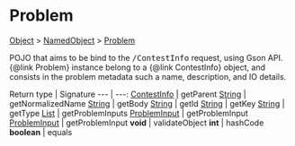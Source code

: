 # Problem

[Object]() > [NamedObject](nullfr/faylixe/googlecodejam/client/common/NamedObject.md) > [Problem](nullfr/faylixe/googlecodejam/client/webservice/Problem.md)

<p>POJO that aims to be bind to the <tt>/ContestInfo</tt>
 request, using Gson API. {@link Problem} instance belong
 to a {@link ContestInfo} object, and consists in the problem
 metadata such a name, description, and IO details.</p>

Return type | Signature
--- | ---:
[ContestInfo](nullfr/faylixe/googlecodejam/client/webservice/ContestInfo.md) | getParent
[String]() | getNormalizedName
[String]() | getBody
[String]() | getId
[String]() | getKey
[String]() | getType
[List]() | getProblemInputs
[ProblemInput](nullfr/faylixe/googlecodejam/client/webservice/ProblemInput.md) | getProblemInput
[ProblemInput](nullfr/faylixe/googlecodejam/client/webservice/ProblemInput.md) | getProblemInput
**void** | validateObject
**int** | hashCode
**boolean** | equals
